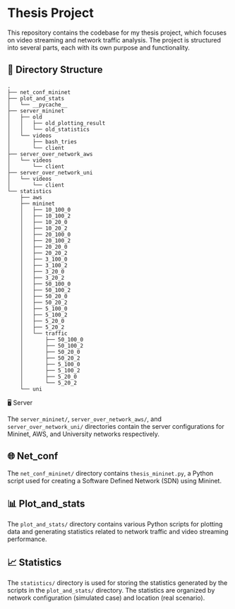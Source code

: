 # Thesis Project

This repository contains the codebase for my thesis project, which focuses on video streaming and network traffic analysis. The project is structured into several parts, each with its own purpose and functionality.

## 📂 Directory Structure

```plaintext
.
├── net_conf_mininet
├── plot_and_stats
│   └── __pycache__
├── server_mininet
│   ├── old
│   │   ├── old_plotting_result
│   │   └── old_statistics
│   └── videos
│       ├── bash_tries
│       └── client
├── server_over_network_aws
│   └── videos
│       └── client
├── server_over_network_uni
│   └── videos
│       └── client
└── statistics
    ├── aws
    ├── mininet
    │   ├── 10_100_0
    │   ├── 10_100_2
    │   ├── 10_20_0
    │   ├── 10_20_2
    │   ├── 20_100_0
    │   ├── 20_100_2
    │   ├── 20_20_0
    │   ├── 20_20_2
    │   ├── 3_100_0
    │   ├── 3_100_2
    │   ├── 3_20_0
    │   ├── 3_20_2
    │   ├── 50_100_0
    │   ├── 50_100_2
    │   ├── 50_20_0
    │   ├── 50_20_2
    │   ├── 5_100_0
    │   ├── 5_100_2
    │   ├── 5_20_0
    │   ├── 5_20_2
    │   └── traffic
    │       ├── 50_100_0
    │       ├── 50_100_2
    │       ├── 50_20_0
    │       ├── 50_20_2
    │       ├── 5_100_0
    │       ├── 5_100_2
    │       ├── 5_20_0
    │       └── 5_20_2
    └── uni
```

 🖥️ Server

The `server_mininet/`, `server_over_network_aws/`, and `server_over_network_uni/` directories contain the server configurations for Mininet, AWS, and University networks respectively.

## 🌐 Net_conf

The `net_conf_mininet/` directory contains `thesis_mininet.py`, a Python script used for creating a Software Defined Network (SDN) using Mininet.

## 📊 Plot_and_stats

The `plot_and_stats/` directory contains various Python scripts for plotting data and generating statistics related to network traffic and video streaming performance.

## 📈 Statistics

The `statistics/` directory is used for storing the statistics generated by the scripts in the `plot_and_stats/` directory. The statistics are organized by network configuration (simulated case) and location (real scenario).